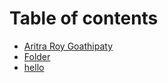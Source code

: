 # Table of contents

* [Aritra Roy Goathipaty](README.md)
* [Folder](Folder/README.md)
 * [hello](Folder/hello.md)